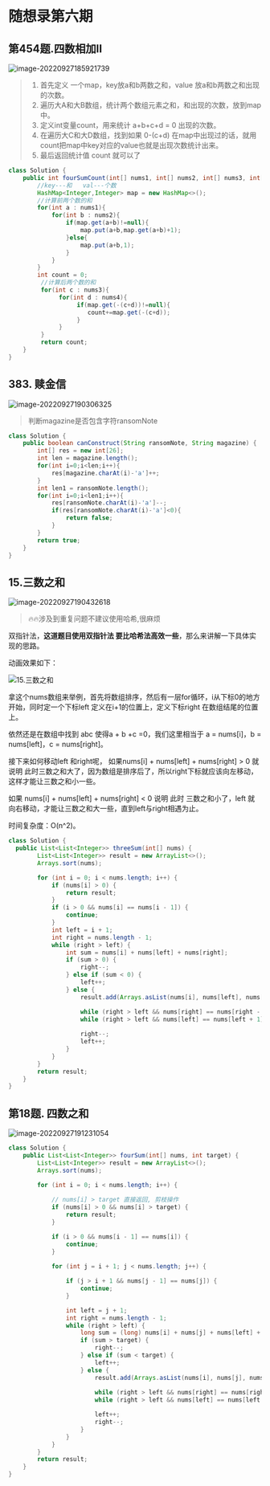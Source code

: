 # 随想录第六期

## 第454题.四数相加II

![image-20220927185921739](D:/图/3150/image-20220927185921739.png)

> 1. 首先定义 一个map，key放a和b两数之和，value 放a和b两数之和出现的次数。
> 2. 遍历大A和大B数组，统计两个数组元素之和，和出现的次数，放到map中。
> 3. 定义int变量count，用来统计 a+b+c+d = 0 出现的次数。
> 4. 在遍历大C和大D数组，找到如果 0-(c+d) 在map中出现过的话，就用count把map中key对应的value也就是出现次数统计出来。
> 5. 最后返回统计值 count 就可以了

```java
class Solution {
    public int fourSumCount(int[] nums1, int[] nums2, int[] nums3, int[] nums4) {
        //key---和   val---个数
        HashMap<Integer,Integer> map = new HashMap<>();
        //计算前两个数的和
        for(int a : nums1){
            for(int b : nums2){
                if(map.get(a+b)!=null){
                    map.put(a+b,map.get(a+b)+1);
                }else{
                    map.put(a+b,1);
                }
            }
        }
        int count = 0;
         //计算后两个数的和
         for(int c : nums3){
              for(int d : nums4){
                   if(map.get(-(c+d))!=null){
                      count+=map.get(-(c+d));
                   }
              }
         }
         return count;
    }
}
```

## 383. 赎金信

![image-20220927190306325](D:/图/3150/image-20220927190306325.png)

> 判断magazine是否包含字符ransomNote

```java
class Solution {
    public boolean canConstruct(String ransomNote, String magazine) {
        int[] res = new int[26];
        int len = magazine.length();
        for(int i=0;i<len;i++){
            res[magazine.charAt(i)-'a']++;
        }
        int len1 = ransomNote.length();
        for(int i=0;i<len1;i++){
            res[ransomNote.charAt(i)-'a']--;
            if(res[ransomNote.charAt(i)-'a']<0){
                return false;
            }
        }
        return true;
    }
}
```

## 15.三数之和

![image-20220927190432618](D:/图/3150/image-20220927190432618.png)

> :fire::fire:涉及到重复问题不建议使用哈希,很麻烦

双指针法，**这道题目使用双指针法 要比哈希法高效一些**，那么来讲解一下具体实现的思路。

动画效果如下：

![15.三数之和](https://code-thinking.cdn.bcebos.com/gifs/15.%E4%B8%89%E6%95%B0%E4%B9%8B%E5%92%8C.gif)

拿这个nums数组来举例，首先将数组排序，然后有一层for循环，i从下标0的地方开始，同时定一个下标left 定义在i+1的位置上，定义下标right 在数组结尾的位置上。

依然还是在数组中找到 abc 使得a + b +c =0，我们这里相当于 a = nums[i]，b = nums[left]，c = nums[right]。

接下来如何移动left 和right呢， 如果nums[i] + nums[left] + nums[right] > 0 就说明 此时三数之和大了，因为数组是排序后了，所以right下标就应该向左移动，这样才能让三数之和小一些。

如果 nums[i] + nums[left] + nums[right] < 0 说明 此时 三数之和小了，left 就向右移动，才能让三数之和大一些，直到left与right相遇为止。

时间复杂度：O(n^2)。

```java
class Solution {
  public List<List<Integer>> threeSum(int[] nums) {
        List<List<Integer>> result = new ArrayList<>();
        Arrays.sort(nums);

        for (int i = 0; i < nums.length; i++) {
            if (nums[i] > 0) {
                return result;
            }
            if (i > 0 && nums[i] == nums[i - 1]) {
                continue;
            }
            int left = i + 1;
            int right = nums.length - 1;
            while (right > left) {
                int sum = nums[i] + nums[left] + nums[right];
                if (sum > 0) {
                    right--;
                } else if (sum < 0) {
                    left++;
                } else {
                    result.add(Arrays.asList(nums[i], nums[left], nums[right]));

                    while (right > left && nums[right] == nums[right - 1]) right--;
                    while (right > left && nums[left] == nums[left + 1]) left++;
                    
                    right--; 
                    left++;
                }
            }
        }
        return result;
    }
}
```

## 第18题. 四数之和

![image-20220927191231054](D:/图/3150/image-20220927191231054.png)

```java
class Solution {
    public List<List<Integer>> fourSum(int[] nums, int target) {
        List<List<Integer>> result = new ArrayList<>();
        Arrays.sort(nums);
       
        for (int i = 0; i < nums.length; i++) {

            // nums[i] > target 直接返回, 剪枝操作
            if (nums[i] > 0 && nums[i] > target) {
                return result;
            }

            if (i > 0 && nums[i - 1] == nums[i]) {
                continue;
            }
            
            for (int j = i + 1; j < nums.length; j++) {

                if (j > i + 1 && nums[j - 1] == nums[j]) {
                    continue;
                }

                int left = j + 1;
                int right = nums.length - 1;
                while (right > left) {
                    long sum = (long) nums[i] + nums[j] + nums[left] + nums[right];
                    if (sum > target) {
                        right--;
                    } else if (sum < target) {
                        left++;
                    } else {
                        result.add(Arrays.asList(nums[i], nums[j], nums[left], nums[right]));
                        
                        while (right > left && nums[right] == nums[right - 1]) right--;
                        while (right > left && nums[left] == nums[left + 1]) left++;

                        left++;
                        right--;
                    }
                }
            }
        }
        return result;
    }
}
```
